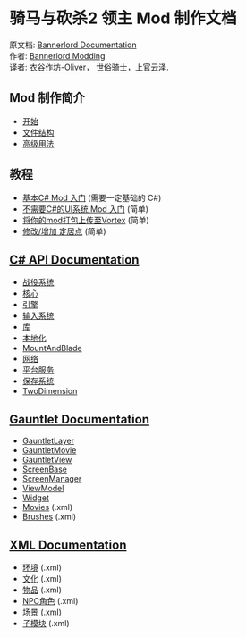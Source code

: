 # 骑马与砍杀2 领主 Mod 制作文档

原文档: [Bannerlord Documentation](https://docs.bannerlordmodding.com/)  
作者: [Bannerlord Modding](https://github.com/Bannerlord-Modding)  
译者: [衣谷作坊-Oliver](mailto:munoliver007@gmail.com)， [世俗骑士](mailto:843750340@qq.com)，[上官云泽](mailto:1143232792@qq.com).

## Mod 制作简介

* [开始](_intro/getting-started.md)
* [文件结构](_intro/folder-structure.md)
* [高级用法](_intro/advanced.md)

## 教程

* [基本C\# Mod 入门](_tutorials/basic-csharp-mod.md) \(需要一定基础的 C\#\)
* [不需要C\#的UI系统 Mod 入门](_tutorials/modding-gauntlet-without-csharp.md) \(简单\)
* [将你的mod打包上传至Vortex](_tutorials/packing_mods_for_vortex.md) \(简单\)
* [修改/增加 定居点](_tutorials/new_settlements.md) (简单)

## [C# API Documentation](_csharp-api/)

* [战役系统](_csharp-api/campaignsystem/)
* [核心](_csharp-api/core/)
* [引擎](_csharp-api/engine/)
* [输入系统](_csharp-api/inputsystem/)
* [库](_csharp-api/library/)
* [本地化](_csharp-api/localization/)
* [MountAndBlade](_csharp-api/mountandblade/)
* [网络](_csharp-api/network/)
* [平台服务](_csharp-api/platformservice/)
* [保存系统](_csharp-api/savesystem/)
* [TwoDimension](_csharp-api/twodimension/)

## [Gauntlet Documentation](_gauntlet/)

* [GauntletLayer](_gauntlet/gauntletlayer.md)
* [GauntletMovie](_gauntlet/gauntletmovie.md)
* [GauntletView](_gauntlet/gauntletview.md)
* [ScreenBase](_gauntlet/screenbase.md)
* [ScreenManager](_gauntlet/screenmanager.md)
* [ViewModel](_gauntlet/viewmodel.md)
* [Widget](_gauntlet/widget.md)
* [Movies](_gauntlet/movie.md) (.xml)
* [Brushes](_gauntlet/brush.md) (.xml)

## [XML Documentation](_xmldocs)

* [环境](_xmldocs/atmosphere.md) (.xml)
* [文化](_xmldocs/cultures.md) (.xml)
* [物品](_xmldocs/items.md) (.xml)
* [NPC角色](_xmldocs/npccharacters.md) (.xml)
* [场景](_xmldocs/scene.md) (.xml)
* [子模块](_xmldocs/submodule.md) (.xml)

